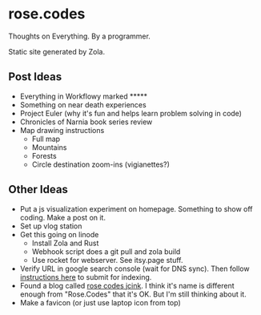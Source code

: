 # rose.codes
Thoughts on Everything. By a programmer.

Static site generated by Zola.

## Post Ideas
- Everything in Workflowy marked *****
- Something on near death experiences
- Project Euler (why it's fun and helps learn problem solving in code)
- Chronicles of Narnia book series review
- Map drawing instructions
  - Full map
  - Mountains
  - Forests
  - Circle destination zoom-ins (vigianettes?)

## Other Ideas
- Put a js visualization experiment on homepage. Something to show off coding. Make a post on it.
- Set up vlog station
- Get this going on linode
  - Install Zola and Rust
  - Webhook script does a git pull and zola build
  - Use rocket for webserver. See itsy.page stuff.
- Verify URL in google search console (wait for DNS sync). Then follow [instructions here](https://developers.google.com/search/docs/advanced/crawling/ask-google-to-recrawl) to submit for indexing.
- Found a blog called [rose codes jcink](https://rose-codes.tumblr.com/). I think it's name is different enough from "Rose.Codes" that it's OK. But I'm still thinking about it.
- Make a favicon (or just use laptop icon from top)
